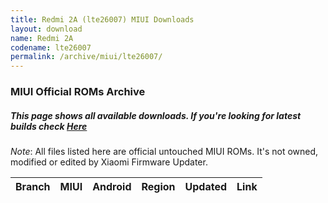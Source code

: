 ```yaml
---
title: Redmi 2A (lte26007) MIUI Downloads
layout: download
name: Redmi 2A
codename: lte26007
permalink: /archive/miui/lte26007/
---
```

### MIUI Official ROMs Archive
##### This page shows all available downloads. If you're looking for latest builds check [Here](/miui/lte26007/)
*Note*: All files listed here are official untouched MIUI ROMs. It's not owned, modified or edited by Xiaomi Firmware Updater.


<div class="table-responsive-md" id="table-wrapper">
<table id="miui" class="compact table table-striped table-hover table-sm">
    <thead class="thead-dark">
        <tr>
            <th>Branch</th>
            <th>MIUI</th>
            <th>Android</th>
            <th>Region</th>
            <th>Updated</th>
            <th>Link</th>
        </tr>
    </thead>
    <script>loadMiuiArchive('lte26007')</script>
</table>
</div>


